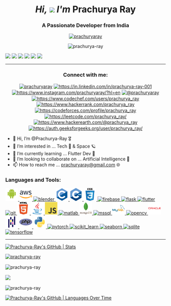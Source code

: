 <h1 align="center"><i>Hi,</i> <img src="https://raw.githubusercontent.com/MartinHeinz/MartinHeinz/master/wave.gif" width="30px"> <i> I'm </i> Prachurya Ray </h1>
<h3 align="center">A Passionate Developer from India</h3>

<p align="center"> <a href="https://twitter.com/prachuryaray" target="blank"><img src="https://img.shields.io/twitter/follow/prachuryaray?logo=twitter&style=for-the-badge" alt="prachuryaray" /></a> </p>

<p align="center"> <img src="https://komarev.com/ghpvc/?username=prachurya-ray&label=Profile%20views&color=0e75b6&style=flat" alt="prachurya-ray" /> </p>


![](https://img.shields.io/badge/Competitive_Programming-C++-informational?style=flat&logo=<LOGO_NAME>&logoColor=white&color=FE04C5)
![](https://img.shields.io/badge/Technology-Android-informational?style=flat&logo=<LOGO_NAME>&logoColor=white&color=3895d3)
![](https://img.shields.io/badge/Passion-Artificial_Intelligence-informational?style=flat&logo=<LOGO_NAME>&logoColor=white&color=42FF46)
![](https://img.shields.io/badge/Design-Blender3D-informational?style=flat&logo=<LOGO_NAME>&logoColor=white&color=F2FE04)
![](https://img.shields.io/badge/Learning-Data_Science-informational?style=flat&logo=<LOGO_NAME>&logoColor=white&color=FEB204)
![](https://img.shields.io/badge/University-KIIT-informational?style=flat&logo=<LOGO_NAME>&logoColor=white&color=FE0404)


<hr>


<h3 align="center">Connect with me:</h3>
<p align="center">
<a href="https://twitter.com/prachuryaray" target="blank"><img align="center" src="https://raw.githubusercontent.com/rahuldkjain/github-profile-readme-generator/master/src/images/icons/Social/twitter.svg" alt="prachuryaray" height="30" width="40" /></a>
<a href="https://linkedin.com/in/prachurya-ray-001" target="blank"><img align="center" src="https://raw.githubusercontent.com/rahuldkjain/github-profile-readme-generator/master/src/images/icons/Social/linked-in-alt.svg" alt="https://in.linkedin.com/in/prachurya-ray-001" height="30" width="40" /></a>
<a href="https://instagram.com/prachuryaray/?hl=en" target="blank"><img align="center" src="https://raw.githubusercontent.com/rahuldkjain/github-profile-readme-generator/master/src/images/icons/Social/instagram.svg" alt="https://www.instagram.com/prachuryaray/?hl=en" height="30" width="40" /></a>
<a href="https://medium.com/@prachuryaray" target="blank"><img align="center" src="https://raw.githubusercontent.com/rahuldkjain/github-profile-readme-generator/master/src/images/icons/Social/medium.svg" alt="@prachuryaray" height="30" width="40" /></a>
<a href="https://www.codechef.com/users/prachurya_ray" target="blank"><img align="center" src="https://cdn.jsdelivr.net/npm/simple-icons@3.1.0/icons/codechef.svg" alt="https://www.codechef.com/users/prachurya_ray" height="30" width="40" /></a>
<a href="https://www.hackerrank.com/prachurya_ray" target="blank"><img align="center" src="https://raw.githubusercontent.com/rahuldkjain/github-profile-readme-generator/master/src/images/icons/Social/hackerrank.svg" alt="https://www.hackerrank.com/prachurya_ray" height="30" width="40" /></a>
<a href="https://codeforces.com/profile/prachurya_ray" target="blank"><img align="center" src="https://raw.githubusercontent.com/rahuldkjain/github-profile-readme-generator/master/src/images/icons/Social/codeforces.svg" alt="https://codeforces.com/profile/prachurya_ray" height="30" width="40" /></a>
<a href="https://www.leetcode.com/prachurya_ray/" target="blank"><img align="center" src="https://raw.githubusercontent.com/rahuldkjain/github-profile-readme-generator/master/src/images/icons/Social/leet-code.svg" alt="https://leetcode.com/prachurya_ray/" height="30" width="40" /></a>
<a href="https://www.hackerearth.com/@prachurya_ray" target="blank"><img align="center" src="https://raw.githubusercontent.com/rahuldkjain/github-profile-readme-generator/master/src/images/icons/Social/hackerearth.svg" alt="https://www.hackerearth.com/@prachurya_ray" height="30" width="40" /></a>
<a href="https://auth.geeksforgeeks.org/user/https://auth.geeksforgeeks.org/user/prachurya_ray/" target="blank"><img align="center" src="https://raw.githubusercontent.com/rahuldkjain/github-profile-readme-generator/master/src/images/icons/Social/geeks-for-geeks.svg" alt="https://auth.geeksforgeeks.org/user/prachurya_ray/" height="30" width="40" /></a>
</p>

- 👋 Hi, I’m @Prachurya-Ray :medal_military: 
- 👀 I’m interested in ... Tech :rocket: & Space :ringed_planet: 
- 🌱 I’m currently learning ... Flutter Dev	:iphone: 
- 💞️ I’m looking to collaborate on ... Artificial Intelligence :milky_way: 
- 📫 How to reach me ... prachuryaray@gmail.com :globe_with_meridians: 

<h3 align="left">Languages and Tools:</h3>
<p align="left"> <a href="https://developer.android.com" target="_blank" rel="noreferrer"> <img src="https://raw.githubusercontent.com/devicons/devicon/master/icons/android/android-original-wordmark.svg" alt="android" width="40" height="40"/> </a> <a href="https://aws.amazon.com" target="_blank" rel="noreferrer"> <img src="https://raw.githubusercontent.com/devicons/devicon/master/icons/amazonwebservices/amazonwebservices-original-wordmark.svg" alt="aws" width="40" height="40"/> </a> <a href="https://www.blender.org/" target="_blank" rel="noreferrer"> <img src="https://download.blender.org/branding/community/blender_community_badge_white.svg" alt="blender" width="40" height="40"/> </a> <a href="https://www.cprogramming.com/" target="_blank" rel="noreferrer"> <img src="https://raw.githubusercontent.com/devicons/devicon/master/icons/c/c-original.svg" alt="c" width="40" height="40"/> </a> <a href="https://www.w3schools.com/cpp/" target="_blank" rel="noreferrer"> <img src="https://raw.githubusercontent.com/devicons/devicon/master/icons/cplusplus/cplusplus-original.svg" alt="cplusplus" width="40" height="40"/> </a> <a href="https://www.w3schools.com/css/" target="_blank" rel="noreferrer"> <img src="https://raw.githubusercontent.com/devicons/devicon/master/icons/css3/css3-original-wordmark.svg" alt="css3" width="40" height="40"/> </a> <a href="https://firebase.google.com/" target="_blank" rel="noreferrer"> <img src="https://www.vectorlogo.zone/logos/firebase/firebase-icon.svg" alt="firebase" width="40" height="40"/> </a> <a href="https://flask.palletsprojects.com/" target="_blank" rel="noreferrer"> <img src="https://www.vectorlogo.zone/logos/pocoo_flask/pocoo_flask-icon.svg" alt="flask" width="40" height="40"/> </a> <a href="https://flutter.dev" target="_blank" rel="noreferrer"> <img src="https://www.vectorlogo.zone/logos/flutterio/flutterio-icon.svg" alt="flutter" width="40" height="40"/> </a> <a href="https://git-scm.com/" target="_blank" rel="noreferrer"> <img src="https://www.vectorlogo.zone/logos/git-scm/git-scm-icon.svg" alt="git" width="40" height="40"/> </a> <a href="https://www.w3.org/html/" target="_blank" rel="noreferrer"> <img src="https://raw.githubusercontent.com/devicons/devicon/master/icons/html5/html5-original-wordmark.svg" alt="html5" width="40" height="40"/> </a> <a href="https://www.java.com" target="_blank" rel="noreferrer"> <img src="https://raw.githubusercontent.com/devicons/devicon/master/icons/java/java-original.svg" alt="java" width="40" height="40"/> </a> <a href="https://developer.mozilla.org/en-US/docs/Web/JavaScript" target="_blank" rel="noreferrer"> <img src="https://raw.githubusercontent.com/devicons/devicon/master/icons/javascript/javascript-original.svg" alt="javascript" width="40" height="40"/> </a> <a href="https://www.mathworks.com/" target="_blank" rel="noreferrer"> <img src="https://upload.wikimedia.org/wikipedia/commons/2/21/Matlab_Logo.png" alt="matlab" width="40" height="40"/> </a> <a href="https://www.mongodb.com/" target="_blank" rel="noreferrer"> <img src="https://raw.githubusercontent.com/devicons/devicon/master/icons/mongodb/mongodb-original-wordmark.svg" alt="mongodb" width="40" height="40"/> </a> <a href="https://www.microsoft.com/en-us/sql-server" target="_blank" rel="noreferrer"> <img src="https://www.svgrepo.com/show/303229/microsoft-sql-server-logo.svg" alt="mssql" width="40" height="40"/> </a> <a href="https://www.mysql.com/" target="_blank" rel="noreferrer"> <img src="https://raw.githubusercontent.com/devicons/devicon/master/icons/mysql/mysql-original-wordmark.svg" alt="mysql" width="40" height="40"/> </a> <a href="https://opencv.org/" target="_blank" rel="noreferrer"> <img src="https://www.vectorlogo.zone/logos/opencv/opencv-icon.svg" alt="opencv" width="40" height="40"/> </a> <a href="https://www.oracle.com/" target="_blank" rel="noreferrer"> <img src="https://raw.githubusercontent.com/devicons/devicon/master/icons/oracle/oracle-original.svg" alt="oracle" width="40" height="40"/> </a> <a href="https://pandas.pydata.org/" target="_blank" rel="noreferrer"> <img src="https://raw.githubusercontent.com/devicons/devicon/2ae2a900d2f041da66e950e4d48052658d850630/icons/pandas/pandas-original.svg" alt="pandas" width="40" height="40"/> </a> <a href="https://www.php.net" target="_blank" rel="noreferrer"> <img src="https://raw.githubusercontent.com/devicons/devicon/master/icons/php/php-original.svg" alt="php" width="40" height="40"/> </a> <a href="https://www.python.org" target="_blank" rel="noreferrer"> <img src="https://raw.githubusercontent.com/devicons/devicon/master/icons/python/python-original.svg" alt="python" width="40" height="40"/> </a> <a href="https://pytorch.org/" target="_blank" rel="noreferrer"> <img src="https://www.vectorlogo.zone/logos/pytorch/pytorch-icon.svg" alt="pytorch" width="40" height="40"/> </a> <a href="https://scikit-learn.org/" target="_blank" rel="noreferrer"> <img src="https://upload.wikimedia.org/wikipedia/commons/0/05/Scikit_learn_logo_small.svg" alt="scikit_learn" width="40" height="40"/> </a> <a href="https://seaborn.pydata.org/" target="_blank" rel="noreferrer"> <img src="https://seaborn.pydata.org/_images/logo-mark-lightbg.svg" alt="seaborn" width="40" height="40"/> </a> <a href="https://www.sqlite.org/" target="_blank" rel="noreferrer"> <img src="https://www.vectorlogo.zone/logos/sqlite/sqlite-icon.svg" alt="sqlite" width="40" height="40"/> </a> <a href="https://www.tensorflow.org" target="_blank" rel="noreferrer"> <img src="https://www.vectorlogo.zone/logos/tensorflow/tensorflow-icon.svg" alt="tensorflow" width="40" height="40"/> </a> </p>

<hr>

[![Prachurya-Ray's GitHub | Stats](https://stats.quine.sh/Prachurya-Ray/github?theme=dark)](https://quine.sh?utm_source=widgets&utm_campaign=Prachurya-Ray)

<p align="left"> <a href="https://github.com/ryo-ma/github-profile-trophy"><img src="https://github-profile-trophy.vercel.app/?username=prachurya-ray" alt="prachurya-ray" /></a> </p>

<p><img align="center" src="https://github-readme-stats.vercel.app/api/top-langs?username=prachurya-ray&show_icons=true&locale=en&layout=compact" alt="prachurya-ray" /></p>

<img align="center" src="https://github-readme-stats.vercel.app/api/?username=Prachurya-Ray&theme=<THEME_NAME>" />

<p><img align="center" src="https://github-readme-streak-stats.herokuapp.com/?user=prachurya-ray&" alt="prachurya-ray" /></p>

[![Prachurya-Ray's GitHub | Languages Over Time](https://stats.quine.sh/Prachurya-Ray/languages-over-time?theme=light)](https://quine.sh?utm_source=widgets&utm_campaign=Prachurya-Ray)

<!---
<img align="center" src="https://github-readme-stats.vercel.app/api/top-langs/?username=Prachurya-Ray&theme=<THEME_NAME>" />
theme=dark&background=000000

[![GitHub Streak](http://github-readme-streak-stats.herokuapp.com?user=your-github-username&theme=<THEME_NAME>)](https://git.io/streak-stats)
--->

<!---
Prachurya-Ray/Prachurya-Ray is a ✨ special ✨ repository because its `README.md` (this file) appears on your GitHub profile.
You can click the Preview link to take a look at your changes.
--->
